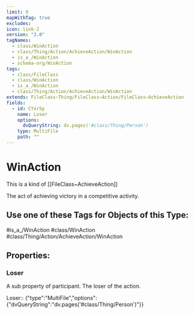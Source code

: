 ```yaml
---
limit: 9
mapWithTag: true
excludes: 
icon: link-2
version: "2.0"
tagNames:
  - class/WinAction
  - class/Thing/Action/AchieveAction/WinAction
  - is_a_/WinAction
  - schema-org/WinAction
tags:
  - class/FileClass
  - class/WinAction
  - is_a_/WinAction
  - class/Thing/Action/AchieveAction/WinAction
extends: FileClass~Thing/FileClass~Action/FileClass~AchieveAction
fields:
  - id: CYxrSp
    name: Loser
    options:
      dvQueryString: dv.pages('#class/Thing/Person')
    type: MultiFile
    path: ""
---
```


# WinAction
This is a kind of [[FileClass~AchieveAction]]

The act of achieving victory in a competitive activity.


## Use one of these Tags for Objects of this Type:

#is_a_/WinAction
#class/WinAction
#class/Thing/Action/AchieveAction/WinAction

## Properties:

### Loser
A sub property of participant. The loser of the action.

Loser:: {"type":"MultiFile","options":{"dvQueryString":"dv.pages('#class/Thing/Person')"}}


